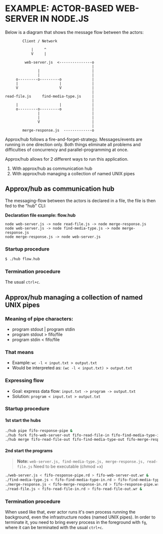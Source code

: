 # EXAMPLE: ACTOR-BASED WEB-SERVER IN NODE.JS

Below is a diagram that shows the message flow between the actors:

```ascii
        Client / Network

            |     ^
            V     |

         web-server.js  <---------------o
                                        |
               |                        |
               |                        |
     o---------o---------o              |
     |                   |              |
     V                   V              |
                                        |
read-file.js     find-media-type.js     |
                                        |
     |                   |              |
     o---------o---------o              |
               |                        |
               |                        |
               V                        |
                                        |
        merge-response.js  -------------o
```

Approx/hub follows a fire-and-forget-strategy. Messages/events are running in one direction only. Both things eliminate all problems and difficulties of concurrency and parallel-programming at once.

Approx/hub allows for 2 different ways to run this application.

1. With approx/hub as communication hub
2. With approx/hub managing a collection of named UNIX pipes

## Approx/hub as communication hub

The messaging-flow between the actors is declared in a file, the file is then fed to the "hub" CLI:

**Declaration file example: flow.hub**

```ascii
node web-server.js -> node read-file.js -> node merge-response.js
node web-server.js -> node find-media-type.js -> node merge-response.js
node merge-response.js -> node web-server.js
```

### Startup procedure

```bash
$ ./hub flow.hub
```

### Termination procedure

The usual `ctrl+c`.

## Approx/hub managing a collection of named UNIX pipes

### Meaning of pipe characters:

- program stdout | program stdin
- program stdout > fifo/file 
- program stdin < fifo/file

### That means

- Example: `wc -l < input.txt > output.txt`
- Would be interpreted as: `(wc -l < input.txt) > output.txt`

### Expressing flow

- Goal: express data flow: `input.txt -> program -> output.txt`
- Solution: `program < input.txt > output.txt`

### Startup procedure

#### 1st start the hubs

```bash
./hub pipe fifo-response-pipe &
./hub fork fifo-web-server-out fifo-read-file-in fifo-find-media-type-in &
./hub merge fifo-read-file-out fifo-find-media-type-out fifo-merge-response-in &
```

#### 2nd start the programs

> **Note:**
> `web-server.js, find-media-type.js, merge-response.js, read-file.js`
> Need to be executable (chmod +x)

```bash
./web-server.js < fifo-response-pipe.rd > fifo-web-server-out.wr &
./find-media-type.js < fifo-find-media-type-in.rd > fifo-find-media-type-out.wr &
./merge-response.js < fifo-merge-response-in.rd > fifo-response-pipe.wr &
./read-file.js < fifo-read-file-in.rd > fifo-read-file-out.wr &
```

### Termination procedure

When used like that, ever actor runs it's own process running the background, even the infrastructure nodes (named UNIX pipes). In order to terminate it, you need to bring every process in the foreground with `fg`, where it can be terminated with the usual `ctrl+c`.